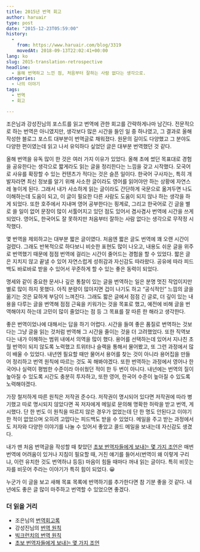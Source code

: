 ```yaml
---
title: 2015년 번역 회고
author: haruair
type: post
date: "2015-12-23T05:59:00"
history:
  - 
    from: https://www.haruair.com/blog/3319
    movedAt: 2018-09-13T22:02:41+00:00
lang: ko
slug: 2015-translation-retrospective
headline:
  - 올해 번역하고 느낀 점, 처음부터 잘하는 사람 없다는 생각으로.
categories:
  - 나의 이야기
tags:
  - 번역
  - 회고

---
```

조은님과 강성진님의 포스트를 읽고 번역에 관한 회고를 간략하게나마 남긴다. 전문적으로 하는 번역은 아니였지만, 생각보다 많은 시간을 들인 일 중 하나였고, 그 결과로 올해 작성한 블로그 포스트 대부분이 번역글로 채워졌다. 원문의 길이도 다양했고 그 분야도 다양한 편이였는데 읽고 나서 유익하다 싶었던 글은 대부분 번역했던 것 같다.

올해 번역을 유독 많이 한 것은 여러 가지 이유가 있었다. 올해 초에 썼던 목표대로 경험을 공유한다는 생각으로 짧게라도 읽는 글을 정리한다는 느낌을 갖고 시작했다. 모국어로 사유를 확장할 수 있는 컨텐츠가 적다는 것은 슬픈 일이다. 한국어 구사자는, 특히 개발자라면 최신 정보를 알기 위해 사소한 글이라도 영어를 읽어야만 하는 상황에 자연스레 놓이게 된다. 그래서 내가 사소하게 읽는 글이라도 간단하게 국문으로 옮겨두면 나도 이해하는데 도움이 되고, 이 글이 필요한 다른 사람도 도움이 되지 않나 하는 생각을 하게 되었다. 또한 호주에서 지내며 영어 공부한다는 핑계로, 그리고 한국어로 긴 글을 별로 쓸 일이 없어 문장이 많이 서툴어지고 있던 점도 있어서 겸사겸사 번역에 시간을 쓰게 되었다. 영어도, 한국어도 잘 못하지만 처음부터 잘하는 사람 없다는 생각으로 무작정 시작했다.

몇 번역을 제외하고는 대부분 짧은 글이였다. 처음엔 짧은 글도 번역에 꽤 오랜 시간이 걸렸다. 그래도 반복적으로 하다보니 비슷한 표현도 많이 나오고, 내용도 쉬운 글을 위주로 번역했기 때문에 점점 번역에 걸리는 시간이 줄어드는 경험을 할 수 있었다. 짧은 글은 지치지 않고 끝낼 수 있어 자연스럽게 성취감과 자신감도 따라왔다. 공유에 따라 피드백도 바로바로 받을 수 있어서 꾸준하게 할 수 있는 좋은 동력이 되었다.

명세와 같이 중요한 문서나 깊은 통찰이 있는 글을 번역하는 일은 분명 멋진 작업이지만 별로 많이 하지 못했다. 아직 분량이 많아지면 겁이 나기도 하고 &#8220;공식적인&#8221; 느낌의 글을 옮기는 것은 묘하게 부담이 느껴진다. 그래도 짧은 글에서 점점 긴 글로, 더 깊이 있는 내용을 다루는 글을 번역해 점점 근육을 키워가는 것을 목표로 했고, 예전에 비해 글을 번역해야지 하는데 고민이 많이 줄었다는 점 등 그 목표를 잘 따른 한 해라고 생각한다.

좋은 번역이었나에 대해서는 답을 하기 어렵다. 시간을 들여 좋은 품질로 번역하는 것보다는 그냥 글을 읽는 것처럼 번역해 그 시간을 줄이는 것을 더 고려했었다. 또한 직역보다는 내가 이해하는 범위 내에서 의역을 많이 했다. 용어를 선택하는데 있어서 지나친 초월 번역이 되지 않도록 노력했고 트위터나 슬랙을 통해서 물어봤고, 또 그런 과정에서 많이 배울 수 있었다. 내년엔 필요할 때만 물어서 용어를 찾는 것이 아니라 용어집을 만들어 정리하고 번역 원칙에 따르는 것도 꼭 해봐야겠다. 또한 번역하는 과정에서 영어나 한국어나 실력이 평범한 수준이라 아쉬웠던 적이 한 두 번이 아니다. 내년에는 번역의 질이 높아질 수 있도록 시간도 충분히 투자하고, 또한 영어, 한국어 수준이 높아질 수 있도록 노력해야겠다.

가장 철저하게 따른 원칙은 저작권 준수다. 저작권이 명시되어 있다면 저작권에 따라 병기했고 따로 명시되지 않았다면 꼭 저자에게 메일로 문의해 명확한 허락을 받고 번역, 게시했다. 단 한 번도 이 원칙을 따르지 않은 경우가 없었는데 단 한 명도 안된다고 이야기 한 적이 없었으며 오히려 고맙다는 피드백도 받을 수 있었다. 메일을 주고 받는 과정에서도 저자와 다양한 이야기를 나눌 수 있어서 좋았고 콜드 메일을 보내는데 자신감도 생겼다.

내가 맨 처음 번역글을 작성할 때 찾았던 [초보 번역자들에게 보내는 몇 가지 조언][1]은 매번 번역에 어려움이 있거나 지침이 필요할 때, 거친 얘기를 들어서(번역이 왜 이렇게 구리냐, 이런 유치한 것도 번역하냐 등등) 마음이 힘들 때마다 꺼내 읽는 글이다. 특히 비웃는 자를 비웃어 주라는 이야기가 특히 힘이 되었다. 😀

누군가 이 글을 보고 새해 목표 목록에 번역하기를 추가한다면 참 기분 좋을 것 같다. 내년에도 좋은 글 많이 마주하고 번역할 수 있었으면 좋겠다.

### 더 읽을 거리

  * 조은님의 [번역회고록][2]
  * 강성진님의 [번역 원칙][3]
  * [빅크런치의 번역 원칙][4]
  * [초보 번역자들에게 보내는 몇 가지 조언][1]

 [1]: https://kldp.org/node/127905
 [2]: http://techhtml.github.io/blog/2015/12/
 [3]: http://ujuc.kr/2015/12/16/%EB%B2%88%EC%97%AD-%EC%9B%90%EC%B9%99/
 [4]: http://blog.daum.net/bigcrunch/12347832